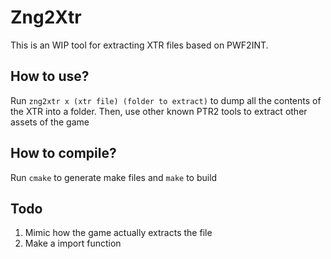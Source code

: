 # Zng2Xtr
This is an WIP tool for extracting XTR files based on PWF2INT.

## How to use?
Run `zng2xtr x (xtr file) (folder to extract)` to dump all the contents of the XTR into a folder. Then, use other known PTR2 tools to extract other assets of the game

## How to compile?
Run `cmake` to generate make files and `make` to build

## Todo
1. Mimic how the game actually extracts the file
2. Make a import function
